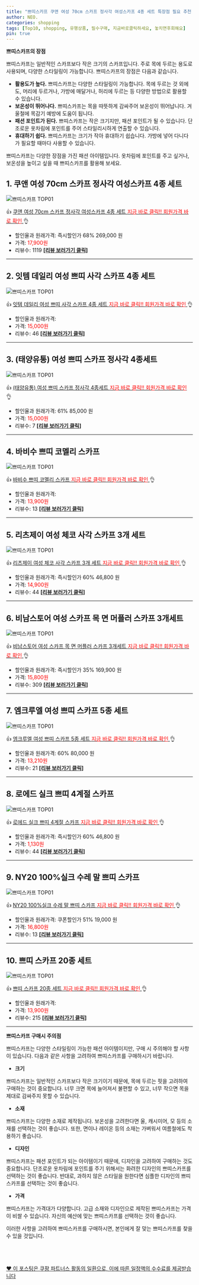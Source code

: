 ```yaml
---
title: "쁘띠스카프 쿠앤 여성 70cm 스카프 정사각 여성스카프 4종 세트 특장점 필요 추천 제품 비교 최저 가격 비교 장점 구매 후기 구매평"
author: NEO.
categories: shopping
tags: [Top10, shopping, 유행상품, 필수구매, 지금바로클릭하세요, 놓치면후회해요]
pin: true
---
```

**쁘띠스카프의 장점**

쁘띠스카프는 일반적인 스카프보다 작은 크기의 스카프입니다. 주로 목에 두르는 용도로 사용되며, 다양한 스타일링이 가능합니다. 쁘띠스카프의 장점은 다음과 같습니다.

* **활용도가 높다.** 쁘띠스카프는 다양한 스타일링이 가능합니다. 목에 두르는 것 외에도, 머리에 두르거나, 가방에 매달거나, 허리에 두르는 등 다양한 방법으로 활용할 수 있습니다.
* **보온성이 뛰어나다.** 쁘띠스카프는 목을 따뜻하게 감싸주어 보온성이 뛰어납니다. 겨울철에 목감기 예방에 도움이 됩니다.
* **패션 포인트가 된다.** 쁘띠스카프는 작은 크기지만, 패션 포인트가 될 수 있습니다. 단조로운 옷차림에 포인트를 주어 스타일리시하게 연출할 수 있습니다.
* **휴대하기 쉽다.** 쁘띠스카프는 크기가 작아 휴대하기 쉽습니다. 가방에 넣어 다니다가 필요할 때마다 사용할 수 있습니다.

쁘띠스카프는 다양한 장점을 가진 패션 아이템입니다. 옷차림에 포인트를 주고 싶거나, 보온성을 높이고 싶을 때 쁘띠스카프를 활용해 보세요.

   

## 1. 쿠앤 여성 70cm 스카프 정사각 여성스카프 4종 세트

![쁘띠스카프 TOP01](https://thumbnail7.coupangcdn.com/thumbnails/remote/490x490ex/image/vendor_inventory/adca/73be78368fb5080c7d23ecab0f89b53510bfdff10fea178f2e0c73eb7103.jpg)


👍 [쿠앤 여성 70cm 스카프 정사각 여성스카프 4종 세트 <font color=red> 지금 바로 클릭!! 회원가격 바로 확인 </font> ](https://link.coupang.com/re/AFFSDP?lptag=AF3617701&subid=GithubCoopas&pageKey=7570498871&traceid=V0-153&itemId=19964311805&vendorItemId=87062806193) 👌 


- 할인율과 원래가격: 즉시할인가 68%  269,000   원
- 가격: <span style='color:red'>17,900원</span>
- 리뷰수: 1119  [**[리뷰 보러가기 클릭]**](https://link.coupang.com/re/AFFSDP?lptag=AF3617701&subid=GithubCoopas&pageKey=7570498871&traceid=V0-153&itemId=19964311805&vendorItemId=87062806193)

---


   

## 2. 잇템 데일리 여성 쁘띠 사각 스카프 4종 세트

![쁘띠스카프 TOP01](https://thumbnail9.coupangcdn.com/thumbnails/remote/490x490ex/image/vendor_inventory/676a/1a92c63c89b5cda69164ff8a84d8efc2abe3d35fa4b60a28476f3cdbe02c.jpg)


👍 [잇템 데일리 여성 쁘띠 사각 스카프 4종 세트 <font color=red> 지금 바로 클릭!! 회원가격 바로 확인 </font> ](https://link.coupang.com/re/AFFSDP?lptag=AF3617701&subid=GithubCoopas&pageKey=7192317158&traceid=V0-153&itemId=18161926731&vendorItemId=85354032858) 👌 


- 할인율과 원래가격: 
- 가격: <span style='color:red'>15,000원</span>
- 리뷰수: 46  [**[리뷰 보러가기 클릭]**](https://link.coupang.com/re/AFFSDP?lptag=AF3617701&subid=GithubCoopas&pageKey=7192317158&traceid=V0-153&itemId=18161926731&vendorItemId=85354032858)

---


   

## 3. (태양유통) 여성 쁘띠 스카프 정사각 4종세트

![쁘띠스카프 TOP01](https://thumbnail8.coupangcdn.com/thumbnails/remote/490x490ex/image/vendor_inventory/9490/684dbcbf82caafaf173b74fbd3ebe9fe5a3adfd9d470bb9a0e49eb1d793a.jpg)


👍 [(태양유통) 여성 쁘띠 스카프 정사각 4종세트 <font color=red> 지금 바로 클릭!! 회원가격 바로 확인 </font> ](https://link.coupang.com/re/AFFSDP?lptag=AF3617701&subid=GithubCoopas&pageKey=7187946028&traceid=V0-153&itemId=18142050056&vendorItemId=85355114019) 👌 


- 할인율과 원래가격: 61%  85,000   원
- 가격: <span style='color:red'>15,000원</span>
- 리뷰수: 7  [**[리뷰 보러가기 클릭]**](https://link.coupang.com/re/AFFSDP?lptag=AF3617701&subid=GithubCoopas&pageKey=7187946028&traceid=V0-153&itemId=18142050056&vendorItemId=85355114019)

---


   

## 4. 바비수 쁘띠 코멜리 스카프

![쁘띠스카프 TOP01](https://thumbnail6.coupangcdn.com/thumbnails/remote/490x490ex/image/rs_quotation_api/zeorlbmt/aa2a2614db3c4df583580ff591dfe21a.jpg)


👍 [바비수 쁘띠 코멜리 스카프 <font color=red> 지금 바로 클릭!! 회원가격 바로 확인 </font> ](https://link.coupang.com/re/AFFSDP?lptag=AF3617701&subid=GithubCoopas&pageKey=6773957904&traceid=V0-153&itemId=15912285730&vendorItemId=83119786615) 👌 


- 할인율과 원래가격: 
- 가격: <span style='color:red'>13,900원</span>
- 리뷰수: 13  [**[리뷰 보러가기 클릭]**](https://link.coupang.com/re/AFFSDP?lptag=AF3617701&subid=GithubCoopas&pageKey=6773957904&traceid=V0-153&itemId=15912285730&vendorItemId=83119786615)

---


   

## 5. 리츠제이 여성 체코 사각 스카프 3개 세트

![쁘띠스카프 TOP01](https://thumbnail6.coupangcdn.com/thumbnails/remote/490x490ex/image/vendor_inventory/cb43/95a81eb36a5b90024ab04472f4f69e3133ffa5b68da3d2fb1e54f5089e65.jpg)


👍 [리츠제이 여성 체코 사각 스카프 3개 세트 <font color=red> 지금 바로 클릭!! 회원가격 바로 확인 </font> ](https://link.coupang.com/re/AFFSDP?lptag=AF3617701&subid=GithubCoopas&pageKey=6758411104&traceid=V0-153&itemId=15831364617&vendorItemId=83043023849) 👌 


- 할인율과 원래가격: 즉시할인가 60%  46,800   원
- 가격: <span style='color:red'>14,900원</span>
- 리뷰수: 44  [**[리뷰 보러가기 클릭]**](https://link.coupang.com/re/AFFSDP?lptag=AF3617701&subid=GithubCoopas&pageKey=6758411104&traceid=V0-153&itemId=15831364617&vendorItemId=83043023849)

---


   

## 6. 비남스토어 여성 스카프 목 면 머플러 스카프 3개세트

![쁘띠스카프 TOP01](https://thumbnail6.coupangcdn.com/thumbnails/remote/490x490ex/image/vendor_inventory/3d7d/7c164496e63d6462fa3cd6d41009af367deb82884dd281ff9011a1313ab6.png)


👍 [비남스토어 여성 스카프 목 면 머플러 스카프 3개세트 <font color=red> 지금 바로 클릭!! 회원가격 바로 확인 </font> ](https://link.coupang.com/re/AFFSDP?lptag=AF3617701&subid=GithubCoopas&pageKey=7588105086&traceid=V0-153&itemId=20045891215&vendorItemId=87142193289) 👌 


- 할인율과 원래가격: 즉시할인가 35%  169,900   원
- 가격: <span style='color:red'>15,800원</span>
- 리뷰수: 309  [**[리뷰 보러가기 클릭]**](https://link.coupang.com/re/AFFSDP?lptag=AF3617701&subid=GithubCoopas&pageKey=7588105086&traceid=V0-153&itemId=20045891215&vendorItemId=87142193289)

---


   

## 7. 엠크루엘 여성 쁘띠 스카프 5종 세트

![쁘띠스카프 TOP01](https://thumbnail8.coupangcdn.com/thumbnails/remote/490x490ex/image/vendor_inventory/be86/ed1b548b93b5fdd5a83dd67f712d9448979a2abd6be49edb787a8a5165b1.jpg)


👍 [엠크루엘 여성 쁘띠 스카프 5종 세트 <font color=red> 지금 바로 클릭!! 회원가격 바로 확인 </font> ](https://link.coupang.com/re/AFFSDP?lptag=AF3617701&subid=GithubCoopas&pageKey=7673462668&traceid=V0-153&itemId=20476342253&vendorItemId=85159764267) 👌 


- 할인율과 원래가격: 60%  80,000   원
- 가격: <span style='color:red'>13,210원</span>
- 리뷰수: 21  [**[리뷰 보러가기 클릭]**](https://link.coupang.com/re/AFFSDP?lptag=AF3617701&subid=GithubCoopas&pageKey=7673462668&traceid=V0-153&itemId=20476342253&vendorItemId=85159764267)

---


   

## 8. 로에드 실크 쁘띠 4계절 스카프

![쁘띠스카프 TOP01](https://thumbnail9.coupangcdn.com/thumbnails/remote/490x490ex/image/vendor_inventory/c527/380ad247439ff109e347b3a4e3231974021af742a3230922251af36cf7e7.png)


👍 [로에드 실크 쁘띠 4계절 스카프 <font color=red> 지금 바로 클릭!! 회원가격 바로 확인 </font> ](https://link.coupang.com/re/AFFSDP?lptag=AF3617701&subid=GithubCoopas&pageKey=244076972&traceid=V0-153&itemId=774502391&vendorItemId=79982747905) 👌 


- 할인율과 원래가격: 즉시할인가 60%  46,800   원
- 가격: <span style='color:red'>1,130원</span>
- 리뷰수: 44  [**[리뷰 보러가기 클릭]**](https://link.coupang.com/re/AFFSDP?lptag=AF3617701&subid=GithubCoopas&pageKey=244076972&traceid=V0-153&itemId=774502391&vendorItemId=79982747905)

---


   

## 9. NY20 100%실크 수레 말 쁘띠 스카프

![쁘띠스카프 TOP01](https://thumbnail10.coupangcdn.com/thumbnails/remote/490x490ex/image/vendor_inventory/f6ce/a897f23ae51c3faf9d5724911e8e727e92ed2e1f93dcc5e6845fe8923f97.JPG)


👍 [NY20 100%실크 수레 말 쁘띠 스카프 <font color=red> 지금 바로 클릭!! 회원가격 바로 확인 </font> ](https://link.coupang.com/re/AFFSDP?lptag=AF3617701&subid=GithubCoopas&pageKey=7597387840&traceid=V0-153&itemId=18218094812&vendorItemId=87184854842) 👌 


- 할인율과 원래가격: 쿠폰할인가 51%  19,000   원
- 가격: <span style='color:red'>16,800원</span>
- 리뷰수: 13  [**[리뷰 보러가기 클릭]**](https://link.coupang.com/re/AFFSDP?lptag=AF3617701&subid=GithubCoopas&pageKey=7597387840&traceid=V0-153&itemId=18218094812&vendorItemId=87184854842)

---


   

## 10. 쁘띠 스카프 20종 세트

![쁘띠스카프 TOP01](https://thumbnail10.coupangcdn.com/thumbnails/remote/490x490ex/image/vendor_inventory/3169/36d23cbb26f8986da1915b762ce2a7b1cd1cba1d7b48b6dbdf495de43b97.jpg)


👍 [쁘띠 스카프 20종 세트 <font color=red> 지금 바로 클릭!! 회원가격 바로 확인 </font> ](https://link.coupang.com/re/AFFSDP?lptag=AF3617701&subid=GithubCoopas&pageKey=7006763052&traceid=V0-153&itemId=17203706750&vendorItemId=84375673148) 👌 


- 할인율과 원래가격: 
- 가격: <span style='color:red'>13,900원</span>
- 리뷰수: 215  [**[리뷰 보러가기 클릭]**](https://link.coupang.com/re/AFFSDP?lptag=AF3617701&subid=GithubCoopas&pageKey=7006763052&traceid=V0-153&itemId=17203706750&vendorItemId=84375673148)

---
**쁘띠스카프 구매시 주의점**

쁘띠스카프는 다양한 스타일링이 가능한 패션 아이템이지만, 구매 시 주의해야 할 사항이 있습니다. 다음과 같은 사항을 고려하여 쁘띠스카프를 구매하시기 바랍니다.

* **크기**

쁘띠스카프는 일반적인 스카프보다 작은 크기이기 때문에, 목에 두르는 핏을 고려하여 구매하는 것이 중요합니다. 너무 크면 목에 늘어져서 불편할 수 있고, 너무 작으면 목을 제대로 감싸주지 못할 수 있습니다.

* **소재**

쁘띠스카프는 다양한 소재로 제작됩니다. 보온성을 고려한다면 울, 캐시미어, 모 등의 소재를 선택하는 것이 좋습니다. 또한, 면이나 레이온 등의 소재는 가벼워서 여름철에도 착용하기 좋습니다.

* **디자인**

쁘띠스카프는 패션 포인트가 되는 아이템이기 때문에, 디자인을 고려하여 구매하는 것도 중요합니다. 단조로운 옷차림에 포인트를 주기 위해서는 화려한 디자인의 쁘띠스카프를 선택하는 것이 좋습니다. 반대로, 과하지 않은 스타일을 원한다면 심플한 디자인의 쁘띠스카프를 선택하는 것이 좋습니다.

* **가격**

쁘띠스카프는 가격대가 다양합니다. 고급 소재와 디자인으로 제작된 쁘띠스카프는 가격이 비쌀 수 있습니다. 자신의 예산에 맞는 쁘띠스카프를 선택하는 것이 좋습니다.

이러한 사항을 고려하여 쁘띠스카프를 구매하시면, 본인에게 잘 맞는 쁘띠스카프를 찾을 수 있을 것입니다.<br><br><br><br><br> [ ❤  이 포스팅은 쿠팡 파트너스 활동의 일환으로, 이에 따른 일정액의 수수료를 제공받습니다](https://link.coupang.com/a/bcEFyh)